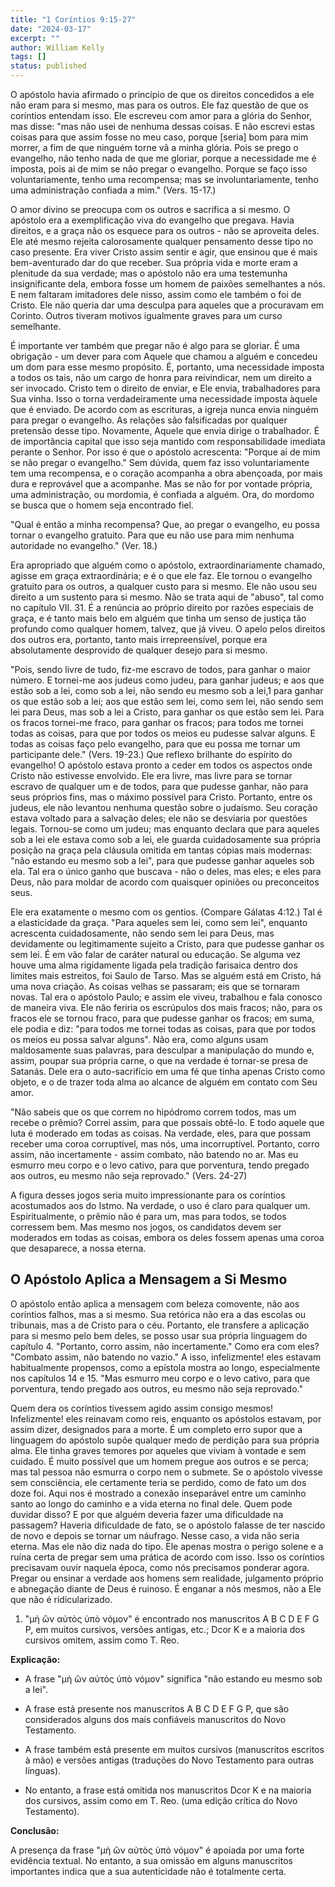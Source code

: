 ```yaml
---
title: "1 Coríntios 9:15-27"
date: "2024-03-17"
excerpt: ""
author: William Kelly
tags: []
status: published
---
```


O apóstolo havia afirmado o princípio de que os direitos concedidos a
ele não eram para si mesmo, mas para os outros. Ele faz questão de que
os coríntios entendam isso. Ele escreveu com amor para a glória do
Senhor, mas disse: \"mas não usei de nenhuma dessas coisas. E não
escrevi estas coisas para que assim fosse no meu caso, porque \[seria\]
bom para mim morrer, a fim de que ninguém torne vã a minha glória. Pois
se prego o evangelho, não tenho nada de que me gloriar, porque a
necessidade me é imposta, pois ai de mim se não pregar o evangelho.
Porque se faço isso voluntariamente, tenho uma recompensa; mas se
involuntariamente, tenho uma administração confiada a mim.\" (Vers.
15-17.)

O amor divino se preocupa com os outros e sacrifica a si mesmo. O
apóstolo era a exemplificação viva do evangelho que pregava. Havia
direitos, e a graça não os esquece para os outros - não se aproveita
deles. Ele até mesmo rejeita calorosamente qualquer pensamento desse
tipo no caso presente. Era viver Cristo assim sentir e agir, que ensinou
que é mais bem-aventurado dar do que receber. Sua própria vida e morte
eram a plenitude da sua verdade; mas o apóstolo não era uma testemunha
insignificante dela, embora fosse um homem de paixões semelhantes a nós.
E nem faltaram imitadores dele nisso, assim como ele também o foi de
Cristo. Ele não queria dar uma desculpa para aqueles que a procuravam em
Corinto. Outros tiveram motivos igualmente graves para um curso
semelhante.

É importante ver também que pregar não é algo para se gloriar. É uma
obrigação - um dever para com Aquele que chamou a alguém e concedeu um
dom para esse mesmo propósito. É, portanto, uma necessidade imposta a
todos os tais, não um cargo de honra para reivindicar, nem um direito a
ser invocado. Cristo tem o direito de enviar, e Ele envia, trabalhadores
para Sua vinha. Isso o torna verdadeiramente uma necessidade imposta
àquele que é enviado. De acordo com as escrituras, a igreja nunca envia
ninguém para pregar o evangelho. As relações são falsificadas por
qualquer pretensão desse tipo. Novamente, Aquele que envia dirige o
trabalhador. É de importância capital que isso seja mantido com
responsabilidade imediata perante o Senhor. Por isso é que o apóstolo
acrescenta: \"Porque ai de mim se não pregar o evangelho.\" Sem dúvida,
quem faz isso voluntariamente tem uma recompensa, e o coração acompanha
a obra abençoada, por mais dura e reprovável que a acompanhe. Mas se não
for por vontade própria, uma administração, ou mordomia, é confiada a
alguém. Ora, do mordomo se busca que o homem seja encontrado fiel.

\"Qual é então a minha recompensa? Que, ao pregar o evangelho, eu possa
tornar o evangelho gratuito. Para que eu não use para mim nenhuma
autoridade no evangelho.\" (Ver. 18.)

Era apropriado que alguém como o apóstolo, extraordinariamente chamado,
agisse em graça extraordinária; e é o que ele faz. Ele tornou o
evangelho gratuito para os outros, a qualquer custo para si mesmo. Ele
não usou seu direito a um sustento para si mesmo. Não se trata aqui de
\"abuso\", tal como no capítulo VII. 31. É a renúncia ao próprio direito
por razões especiais de graça, e é tanto mais belo em alguém que tinha
um senso de justiça tão profundo como qualquer homem, talvez, que já
viveu. O apelo pelos direitos dos outros era, portanto, tanto mais
irrepreensível, porque era absolutamente desprovido de qualquer desejo
para si mesmo.

\"Pois, sendo livre de tudo, fiz-me escravo de todos, para ganhar o
maior número. E tornei-me aos judeus como judeu, para ganhar judeus; e
aos que estão sob a lei, como sob a lei, não sendo eu mesmo sob a
lei,1 para ganhar os que estão sob a lei; aos que estão sem lei, como
sem lei, não sendo sem lei para Deus, mas sob a lei a Cristo, para
ganhar os que estão sem lei. Para os fracos tornei-me fraco, para ganhar
os fracos; para todos me tornei todas as coisas, para que por todos os
meios eu pudesse salvar alguns. E todas as coisas faço pelo evangelho,
para que eu possa me tornar um participante dele.\" (Vers. 19-23.) Que
reflexo brilhante do espírito do evangelho! O apóstolo estava pronto a
ceder em todos os aspectos onde Cristo não estivesse envolvido. Ele era
livre, mas livre para se tornar escravo de qualquer um e de todos, para
que pudesse ganhar, não para seus próprios fins, mas o máximo possível
para Cristo. Portanto, entre os judeus, ele não levantou nenhuma questão
sobre o judaísmo. Seu coração estava voltado para a salvação deles; ele
não se desviaria por questões legais. Tornou-se como um judeu; mas
enquanto declara que para aqueles sob a lei ele estava como sob a lei,
ele guarda cuidadosamente sua própria posição na graça pela cláusula
omitida em tantas cópias mais modernas: \"não estando eu mesmo sob a
lei\", para que pudesse ganhar aqueles sob ela. Tal era o único ganho
que buscava - não o deles, mas eles; e eles para Deus, não para moldar
de acordo com quaisquer opiniões ou preconceitos seus.

Ele era exatamente o mesmo com os gentios. (Compare Gálatas 4:12.) Tal é
a elasticidade da graça. \"Para aqueles sem lei, como sem lei\",
enquanto acrescenta cuidadosamente, não sendo sem lei para Deus, mas
devidamente ou legitimamente sujeito a Cristo, para que pudesse ganhar
os sem lei. É em vão falar de caráter natural ou educação. Se alguma vez
houve uma alma rigidamente ligada pela tradição farisaica dentro dos
limites mais estreitos, foi Saulo de Tarso. Mas se alguém está em
Cristo, há uma nova criação. As coisas velhas se passaram; eis que se
tornaram novas. Tal era o apóstolo Paulo; e assim ele viveu, trabalhou e
fala conosco de maneira viva. Ele não feriria os escrúpulos dos mais
fracos; não, para os fracos ele se tornou fraco, para que pudesse ganhar
os fracos; em suma, ele podia e diz: \"para todos me tornei todas as
coisas, para que por todos os meios eu possa salvar alguns\". Não era,
como alguns usam maldosamente suas palavras, para desculpar a
manipulação do mundo e, assim, poupar sua própria carne, o que na
verdade é tornar-se presa de Satanás. Dele era o auto-sacrifício em uma
fé que tinha apenas Cristo como objeto, e o de trazer toda alma ao
alcance de alguém em contato com Seu amor.

\"Não sabeis que os que correm no hipódromo correm todos, mas um recebe
o prêmio? Correi assim, para que possais obtê-lo. E todo aquele que luta
é moderado em todas as coisas. Na verdade, eles, para que possam receber
uma coroa corruptível, mas nós, uma incorruptível. Portanto, corro
assim, não incertamente - assim combato, não batendo no ar. Mas eu
esmurro meu corpo e o levo cativo, para que porventura, tendo pregado
aos outros, eu mesmo não seja reprovado.\" (Vers. 24-27)

A figura desses jogos seria muito impressionante para os coríntios
acostumados aos do Istmo. Na verdade, o uso é claro para qualquer um.
Espiritualmente, o prêmio não é para um, mas para todos, se todos
corressem bem. Mas mesmo nos jogos, os candidatos devem ser moderados em
todas as coisas, embora os deles fossem apenas uma coroa que desaparece,
a nossa eterna.

## **O Apóstolo Aplica a Mensagem a Si Mesmo**

O apóstolo então aplica a mensagem com beleza comovente, não aos
coríntios falhos, mas a si mesmo. Sua retórica não era a das escolas ou
tribunais, mas a de Cristo para o céu. Portanto, ele transfere a
aplicação para si mesmo pelo bem deles, se posso usar sua própria
linguagem do capítulo 4. \"Portanto, corro assim, não incertamente.\"
Como era com eles? \"Combato assim, não batendo no vazio.\" A isso,
infelizmente! eles estavam habitualmente propensos, como a epístola
mostra ao longo, especialmente nos capítulos 14 e 15. \"Mas esmurro meu
corpo e o levo cativo, para que porventura, tendo pregado aos outros, eu
mesmo não seja reprovado.\"

Quem dera os coríntios tivessem agido assim consigo mesmos!
Infelizmente! eles reinavam como reis, enquanto os apóstolos estavam,
por assim dizer, designados para a morte. É um completo erro supor que a
linguagem do apóstolo supõe qualquer medo de perdição para sua própria
alma. Ele tinha graves temores por aqueles que viviam à vontade e sem
cuidado. É muito possível que um homem pregue aos outros e se perca; mas
tal pessoa não esmurra o corpo nem o submete. Se o apóstolo vivesse sem
consciência, ele certamente teria se perdido, como de fato um dos doze
foi. Aqui nos é mostrado a conexão inseparável entre um caminho santo ao
longo do caminho e a vida eterna no final dele. Quem pode duvidar disso?
E por que alguém deveria fazer uma dificuldade na passagem? Haveria
dificuldade de fato, se o apóstolo falasse de ter nascido de novo e
depois se tornar um náufrago. Nesse caso, a vida não seria eterna. Mas
ele não diz nada do tipo. Ele apenas mostra o perigo solene e a ruína
certa de pregar sem uma prática de acordo com isso. Isso os coríntios
precisavam ouvir naquela época, como nós precisamos ponderar agora.
Pregar ou ensinar a verdade aos homens sem realidade, julgamento próprio
e abnegação diante de Deus é ruinoso. É enganar a nós mesmos, não a Ele
que não é ridicularizado.

1.  \"μὴ ὢν αὐτὸς ὑπὸ νόμον\" é encontrado nos manuscritos A B C D E F G
    P, em muitos cursivos, versões antigas, etc.; Dcor Κ e a maioria dos
    cursivos omitem, assim como T. Reo.

**Explicação:**

- A frase \"μὴ ὢν αὐτὸς ὑπὸ νόμον\" significa \"não estando eu mesmo
  sob a lei\".

- A frase está presente nos manuscritos A B C D E F G P, que são
  considerados alguns dos mais confiáveis ​​manuscritos do Novo
  Testamento.

- A frase também está presente em muitos cursivos (manuscritos
  escritos à mão) e versões antigas (traduções do Novo Testamento para
  outras línguas).

- No entanto, a frase está omitida nos manuscritos Dcor Κ e na maioria
  dos cursivos, assim como em T. Reo. (uma edição crítica do Novo
  Testamento).

**Conclusão:**

A presença da frase \"μὴ ὢν αὐτὸς ὑπὸ νόμον\" é apoiada por uma forte
evidência textual. No entanto, a sua omissão em alguns manuscritos
importantes indica que a sua autenticidade não é totalmente certa.
